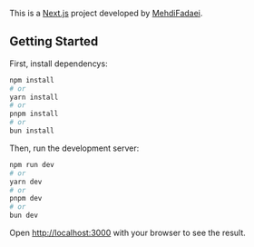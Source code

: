This is a [Next.js](https://nextjs.org/) project developed by [MehdiFadaei](https://fadaei-personal-web.vercel.app/).

## Getting Started

First, install dependencys:

```bash
npm install
# or
yarn install
# or
pnpm install
# or
bun install
```

Then, run the development server:

```bash
npm run dev
# or
yarn dev
# or
pnpm dev
# or
bun dev
```

Open [http://localhost:3000](http://localhost:3000) with your browser to see the result.
